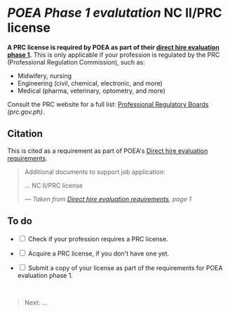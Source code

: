 # *POEA Phase 1 evalutation* NC II/PRC license

**A PRC license is required by POEA as part of their [direct hire evaluation phase 1](./direct_hire_evaluation.md).** This is only applicable if your profession is regulated by the PRC (Professional Regulation Commission), such as:

- Midwifery, nursing
- Engineering (civil, chemical, electronic, and more)
- Medical (pharma, veterinary, optometry, and more)

Consult the PRC website for a full list: [Professional Regulatory Boards](http://prc.gov.ph/professional-regulatory-boards) _(prc.gov.ph)_.

## Citation

This is cited as a requirement as part of POEA's [Direct hire evaluation requirements](./evaluation_requirements.md).

> Additional documents to support job application:
>
> ... NC II/PRC license
>
> *&mdash; Taken from [Direct hire evaluation requirements](./evaluation_requirements.md), page 1*

## To do

- <input type='checkbox'> Check if your profession requires a PRC license.

- <input type='checkbox'> Acquire a PRC license, if you don't have one yet.

- <input type='checkbox'> Submit a copy of your license as part of the requirements for POEA evaluation phase 1.

<br>

> Next: ...
